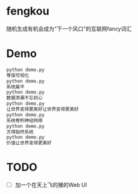 # fengkou

随机生成有机会成为"下一个风口"的互联网fancy词汇

# Demo

```bash
python demo.py 
等保可视化
python demo.py 
系统扁平
python demo.py 
数据泄漏不忘初心
python demo.py 
让世界变得更美好让世界变得更美好
python demo.py 
系统卷积神经网络
python demo.py 
方得始终系统
python demo.py 
价值让世界变得更美好
```

# TODO

 - [ ] 加一个在天上飞的猪的Web UI
